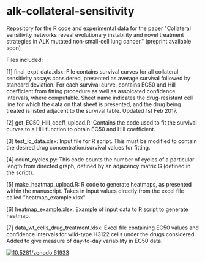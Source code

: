 # alk-collateral-sensitivity
Repository for the R code and experimental data for the paper "Collateral sensitivity networks reveal evolutionary instability and novel treatment strategies in ALK mutated non-small-cell lung cancer." (preprint available soon)

Files included:

[1] final_expt_data.xlsx: File contains survival curves for all collateral sensitivity assays considered, presented as average survival followed by standard deviation. For each survival curve, contains EC50 and Hill coefficient from fitting procedure as well as assoicated confidence intervals, where computable. Sheet name indicates the drug-resistant cell line for which the data on that sheet is presented, and the drug being treated is listed adjacent to the survival table. Updated 1st Feb 2017.

[2] get_EC50_Hill_coeff_upload.R: Contains the code used to fit the survival curves to a Hill function to obtain EC50 and Hill coefficient. 

[3] test_lc_data.xlsx: Input file for R script. This must be modified to contain the desired drug concentration/survival values for fitting. 

[4] count_cycles.py: This code counts the number of cycles of a particular length from directed graph, defined by an adjacency matrix G (defined in the script).

[5] make_heatmap_upload.R: R code to generate heatmaps, as presented within the manuscript. Takes in input values directly from the excel file called "heatmap_example.xlsx".

[6] heatmap_example.xlsx: Example of input data to R script to generate heatmap.

[7] data_wt_cells_drug_treatment.xlsx: Excel file containing EC50 values and confidence intervals for wild-type H3122 cells under the drugs considered. Added to give measure of day-to-day variability in EC50 data.

<a href="https://zenodo.org/badge/latestdoi/24318/andrewdhawan/alk-collateral-sensitivity"><img src="https://zenodo.org/badge/24318/andrewdhawan/alk-collateral-sensitivity.svg" alt="10.5281/zenodo.61933"></a>
